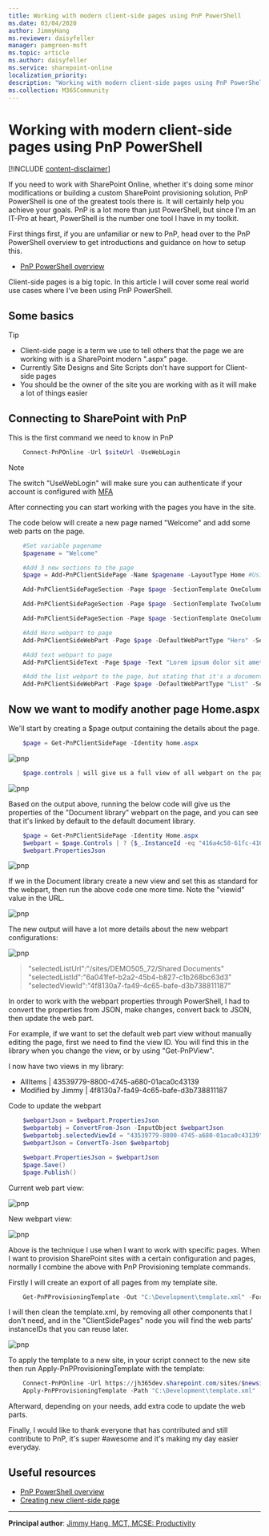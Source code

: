 ```yaml
---
title: Working with modern client-side pages using PnP PowerShell
ms.date: 03/04/2020
author: JimmyHang
ms.reviewer: daisyfeller
manager: pamgreen-msft
ms.topic: article
ms.author: daisyfeller
ms.service: sharepoint-online
localization_priority: 
description: "Working with modern client-side pages using PnP PowerShell"
ms.collection: M365Community
---
```

# Working with modern client-side pages using PnP PowerShell

[!INCLUDE [content-disclaimer](includes/content-disclaimer.md)]

If you need to work with SharePoint Online, whether it's doing some minor modifications or building a custom SharePoint provisioning solution, PnP PowerShell is one of the greatest tools there is. It will certainly help you achieve your goals. PnP is a lot more than just PowerShell, but since I'm an IT-Pro at heart, PowerShell is the number one tool I have in my toolkit.

First things first, if you are unfamiliar or new to PnP, head over to the PnP PowerShell overview to get introductions and guidance on how to setup this.

* [PnP PowerShell overview](https://docs.microsoft.com/powershell/sharepoint/sharepoint-pnp/sharepoint-pnp-cmdlets?view=sharepoint-ps) 

Client-side pages is a big topic. In this article I will cover some real world use cases where I've been using PnP PowerShell.

## Some basics

> [!TIP]
>
>* Client-side page is a term we use to tell others that the page we are working with is a SharePoint modern ".aspx" page.
>* Currently Site Designs and Site Scripts don't have support for Client-side pages
>* You should be the owner of the site you are working with as it will make a lot of things easier

## Connecting to SharePoint with PnP

This is the first command we need to know in PnP

``` powershell
    Connect-PnPOnline -Url $siteUrl -UseWebLogin
```

> [!NOTE]
> The switch "UseWebLogin" will make sure you can authenticate if your account is configured with [MFA](glossary.md#multi-factor-authentication-mfa)

After connecting you can start working with the pages you have in the site.

The code below will create a new page named "Welcome" and add some web parts on the page.

``` powershell
    #Set variable pagename  
    $pagename = "Welcome"  

    #Add 3 new sections to the page  
    $page = Add-PnPClientSidePage -Name $pagename -LayoutType Home #Using layouttype Home, removes the title and banner zone

    Add-PnPClientSidePageSection -Page $page -SectionTemplate OneColumn -Order 1 # OneColumnFullWidth is only available if the site is a Communication site

    Add-PnPClientSidePageSection -Page $page -SectionTemplate TwoColumn -Order 2

    Add-PnPClientSidePageSection -Page $page -SectionTemplate OneColumn -Order 3

    #Add Hero webpart to page  
    Add-PnPClientSideWebPart -Page $page -DefaultWebPartType "Hero" -Section 1 -Column 1

    #Add text webpart to page  
    Add-PnPClientSideText -Page $page -Text "Lorem ipsum dolor sit amet, consectetuer adipiscing elit. Maecenas porttitor congue mass a. Fusce posuere, magna sed pulvinar ultricies, purus lectus malesuada libero, sit amet commodo magna eros quis urna." -Section 2 -Column 1

    #Add the list webpart to the page, but stating that it's a document library then add the library GUID  
    Add-PnPClientSideWebPart -Page $page -DefaultWebPartType "List" -Section 2 -Column 2 -WebPartProperties @{isDocumentLibrary="true";selectedListId="6a041fef-b2a2-45b4-b827-c1b268bc63d3"}
```

## Now we want to modify another page Home.aspx

We'll start by creating a $page output containing the details about the page.  

``` powershell
    $page = Get-PnPClientSidePage -Identity home.aspx
```

![pnp](media/working-with-modern-clientside-pages-using-pnp-powershell/pnp01.png)

``` powershell
    $page.controls | will give us a full view of all webpart on the page, and their properties
```

![pnp](media/working-with-modern-clientside-pages-using-pnp-powershell/pnp02.png)

Based on the output above, running the below code will give us the properties of the "Document library" webpart on the page, and you can see that it's linked by default to the default document library.  

``` powershell
    $page = Get-PnPClientSidePage -Identity Home.aspx    
    $webpart = $page.Controls | ? {$_.InstanceId -eq "416a4c58-61fc-4166-aa19-1099fad50545"}  
    $webpart.PropertiesJson  
```

![pnp](media/working-with-modern-clientside-pages-using-pnp-powershell/pnp03.png)

If we in the Document library create a new view and set this as standard for the webpart, then run the above code one more time. Note the "viewid" value in the URL.

![pnp](media/working-with-modern-clientside-pages-using-pnp-powershell/pnp04.png)

The new output will have a lot more details about the new webpart configurations:

![pnp](media/working-with-modern-clientside-pages-using-pnp-powershell/pnp05.png)

> "selectedListUrl":"/sites/DEMO505_72/Shared Documents"  
> "selectedListId":"6a041fef-b2a2-45b4-b827-c1b268bc63d3"  
> "selectedViewId":"4f8130a7-fa49-4c65-bafe-d3b738811187"  

In order to work with the webpart properties through PowerShell, I had to convert the properties from JSON, make changes, convert back to JSON, then update the web part.

For example, if we want to set the default web part view without manually editing the page, first we need to find the view ID. You will find this in the library when you change the view, or by using "Get-PnPView".  

I now have two views in my library:

* AllItems | 43539779-8800-4745-a680-01aca0c43139
* Modified by Jimmy | 4f8130a7-fa49-4c65-bafe-d3b738811187
  
Code to update the webpart  

``` powershell
    $webpartJson = $webpart.PropertiesJson  
    $webpartobj = ConvertFrom-Json -InputObject $webpartJson  
    $webpartobj.selectedViewId = "43539779-8800-4745-a680-01aca0c43139"  
    $webpartJson = ConvertTo-Json $webpartobj  

    $webpart.PropertiesJson = $webpartJson  
    $page.Save()  
    $page.Publish()  
```

Current web part view:

![pnp](media/working-with-modern-clientside-pages-using-pnp-powershell/pnp06.png)

New webpart view:

![pnp](media/working-with-modern-clientside-pages-using-pnp-powershell/pnp07.png)

Above is the technique I use when I want to work with specific pages. When I want to provision SharePoint sites with a certain configuration and pages, normally I combine the above with PnP Provisioning template commands.

Firstly I will create an export of all pages from my template site.

```powershell
    Get-PnPProvisioningTemplate -Out "C:\Development\template.xml" -Force -IncludeAllClientSidePages #includeallclientsidepages will copy all other pages in the site
```

I will then clean the template.xml, by removing all other components that I don't need, and in the "ClientSidePages" node you will find the web parts' instanceIDs that you can reuse later.  

![pnp](media/working-with-modern-clientside-pages-using-pnp-powershell/pnp08.png)

To apply the template to a new site, in your script connect to the new site then run Apply-PnPProvisioningTemplate with the template:

```powershell
    Connect-PnPOnline -Url https://jh365dev.sharepoint.com/sites/$newsite -UseWebLogin
    Apply-PnPProvisioningTemplate -Path "C:\Development\template.xml"
```

Afterward, depending on your needs, add extra code to update the web parts.

Finally, I would like to thank everyone that has contributed and still contribute to PnP, it's super #awesome and it's making my day easier everyday.

## Useful resources

* [PnP PowerShell overview](https://docs.microsoft.com/powershell/sharepoint/sharepoint-pnp/sharepoint-pnp-cmdlets?view=sharepoint-ps)
* [Creating new client-side page](https://hangconsult.com/2017/11/05/creating-a-new-client-side-page-with-pnp-powershell/)

------

**Principal author**: [Jimmy Hang, MCT, MCSE: Productivity](https://www.linkedin.com/in/jimmyhang)
